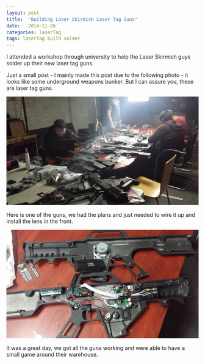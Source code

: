 ```yaml
---
layout: post
title:  "Building Laser Skirmish Laser Tag Guns"
date:   2014-11-26
categories: laserTag
tags: laserTag build solder
---
```


I attended a workshop through university to help the Laser Skirmish guys solder up their new laser tag guns.

<!--more-->

Just a small post - I mainly made this post due to the following photo - it looks like some underground weapons bunker. But I can assure you, these are laser tag guns.

![The Bunker](/images/laserTag/the_bunker.jpg)

Here is one of the guns, we had the plans and just needed to wire it up and install the lens in the front.

![A laser tag gun](/images/laserTag/laser_gun.jpg)

It was a great day, we got all the guns working and were able to have a small game around their warehouse.